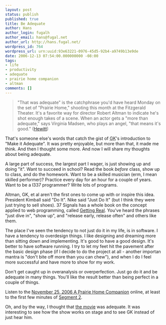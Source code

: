 ```yaml
---
layout: post
status: publish
published: true
title: Be Adequate
author: Hans
author_login: fugalh
author_email: hans@fugal.net
author_url: http://hans.fugal.net/
wordpress_id: 764
wordpress_url: urn:uuid:93e63221-0976-45d5-92b4-a9749b13e9de
date: 2006-12-13 07:54:00.000000000 -08:00
tags:
- life
- productivity
- adequate
- prairie home companion
- altman
comments: []
---
```

<blockquote>
    <p>"That was adequate" is the catchphrase you'd have heard Monday on the set of
    "Prairie Home," shooting this month at the Fitzgerald Theater. It's a
    favorite way for director Robert Altman to indicate he's shot enough takes of
    a scene. When an actor gets a "more than adequate," says Virginia Madsen, who
    plays an angel, "that means it's good." (<a href="http://www.robinandlinda.com/moviereview8.html">Hewitt</a>)</p>
</blockquote>

<p>That's someone else's words that catch the gist of <acronym title="Garrison Keillor">GK</acronym>'s introduction to "Make it Adequate". It was pretty enjoyable, but more than that, it made me think. And then I thought some more. And now I will share my thoughts about being adequate.</p>

<p>A large part of success, the largest part I wager, is just showing up and doing "it". Want to succeed in school? Read the book <em>before</em> class, show up to class, and do the homework. Want to be a skilled musician (erm, I mean skilled performer)? Practice every day for an hour for a couple of years. Want to be a l337 programmer? Write lots of programs. </p>

<p>Altman, GK, et al aren't the first ones to come up with or inspire this idea. President Kimball said "Do It". Nike said "Just Do It" (but I think they were just trying to sell shoes). 37 Signals has a whole book on the concept applied to web programming, called <a href="https://gettingreal.37signals.com/">Getting Real</a>. You've heard the phrases "just dive in", "show up", and "release early, release often" and others like them. </p>

<p>The place I've seen the tendency to not just do it in my life, is in software. I have a tendency to overdesign things. I like designing and dreaming more than sitting down and implementing. It's good to have a good design. It's better to have software running. I try to let my feet hit the pavement after the basic design phase (if I decide to do the project at all - another importan mantra is "don't bite off more than you can chew"), and when I do I feel more successful and have more to show for my work.</p>

<p>Don't get caught up in overanalysis or overperfection. Just go do it and be adequate in many things. You'll like the result better than being perfect in a couple of things.</p>

<p>Listen to the <a href="http://prairiehome.publicradio.org/programs/2006/11/25/">November 25, 2006 A Prairie Home Companion</a> online, at least to the first few minutes of <a href="http://www.publicradio.org/tools/media/player/phc/2006/11/25_phc?start=00:00:28:30.0&amp;end=00:01:05:22.0">Segment 2</a>.</p>

<p>Oh, and by the way, I thought that <a href="http://imdb.com/title/tt0420087/">the movie</a> was adequate. It was interesting to see how the show works on stage and to see GK instead of just hear him.</p>
